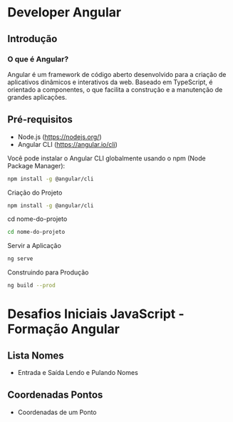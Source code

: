 # Developer Angular 

## Introdução

### O que é Angular?
Angular é um framework de código aberto desenvolvido para a criação de aplicativos dinâmicos e interativos da web. Baseado em TypeScript, é orientado a componentes, o que facilita a construção e a manutenção de grandes aplicações.

## Pré-requisitos

- Node.js (https://nodejs.org/)
- Angular CLI (https://angular.io/cli)

Você pode instalar o Angular CLI globalmente usando o npm (Node Package Manager):
```bash
npm install -g @angular/cli
```

Criação do Projeto
```bash
npm install -g @angular/cli
```

cd nome-do-projeto
```bash
cd nome-do-projeto
```

Servir a Aplicação
```bash
ng serve
```

Construindo para Produção
```bash
ng build --prod
```

# Desafios Iniciais JavaScript - Formação Angular

## Lista Nomes 
- Entrada e Saída Lendo e Pulando Nomes

## Coordenadas Pontos
- Coordenadas de um Ponto